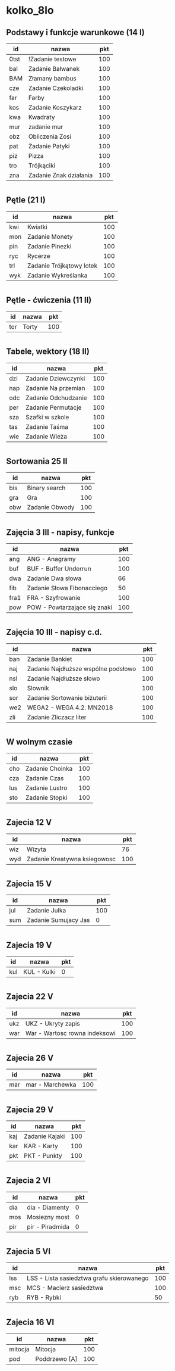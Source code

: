 # kolko_8lo

## Podstawy i funkcje warunkowe (14 I)

| id | nazwa | pkt |
|-----|-------------|-----|
| 0tst | !Zadanie testowe | 100 |
| bal | Zadanie Bałwanek | 100 |
| BAM | Złamany bambus | 100 |
| cze | Zadanie Czekoladki | 100 |
| far | Farby |	100 |
| kos |	Zadanie Koszykarz | 100 |
| kwa | Kwadraty | 100 |
| mur | zadanie mur | 100 |
| obz | Obliczenia Zosi | 100 |
| pat | Zadanie Patyki | 100 |
| piz | Pizza | 100 |
| tro | Trójkąciki | 100 |
| zna | Zadanie Znak działania | 100 |

#
## Pętle (21 I)

| id | nazwa | pkt |
|-----|-------------|-----|
| kwi |	Kwiatki | 100 |
| mon | Zadanie Monety | 100 |
| pin | Zadanie Pinezki | 100 |
| ryc | Rycerze | 100 |
| trl | Zadanie Trójkątowy lotek | 100 |
| wyk | Zadanie Wykreślanka | 100 |

#
## Pętle - ćwiczenia (11 II)

| id | nazwa | pkt |
|-----|-------------|-----|
| tor | Torty | 100 |

#
## Tabele, wektory (18 II)

| id | nazwa | pkt |
|-----|-------------|-----|
| dzi | Zadanie Dziewczynki | 100 |
| nap |	Zadanie Na przemian | 100 |
| odc | Zadanie Odchudzanie | 100 |
| per |	Zadanie Permutacje | 100 |
| sza | Szafki w szkole | 100 |
| tas | Zadanie Taśma | 100 |
| wie | Zadanie Wieża | 100 |

#
## Sortowania 25 II

| id | nazwa | pkt |
|-----|-------------|-----|
| bis |	Binary search | 100 |
| gra | Gra | 100 |
| obw |	Zadanie Obwody | 100 |

#
## Zajęcia 3 III - napisy, funkcje
| id | nazwa | pkt |
|-----|-------------|-----|
| ang |	ANG - Anagramy | 100
| buf | BUF - Buffer Underrun | 100
| dwa | Zadanie Dwa słowa | 66
| fib | Zadanie Słowa Fibonacciego | 50
| fra1 | FRA - Szyfrowanie | 100
| pow | POW - Powtarzające się znaki | 100

#
## Zajęcia 10 III - napisy c.d.
| id | nazwa | pkt |
|-----|-------------|-----|
| ban | Zadanie Bankiet | 100 	
| naj | Zadanie Najdłuższe wspólne podsłowo | 100 	
| nsl | Zadanie Najdłuższe słowo | 100
| slo | Slownik | 100	
| sor | Zadanie Sortowanie biżuterii | 100 	
| we2 | WEGA2 - WEGA 4.2. MN2018 | 100	
| zli | Zadanie Zliczacz liter | 100

#
## W wolnym czasie
| id | nazwa | pkt |
|-----|-------------|-----|
| cho | Zadanie Choinka | 100
| cza | Zadanie Czas | 100
| lus | Zadanie Lustro | 100
| sto | Zadanie Stopki | 100

#
## Zajecia 12 V
| id | nazwa | pkt |
|-----|-------------|-----|
| wiz | Wizyta | 76
| wyd | Zadanie Kreatywna ksiegowosc | 100

#
## Zajecia 15 V
| id | nazwa | pkt |
|-----|-------------|-----|
| jul | Zadanie Julka | 100
| sum | Zadanie Sumujacy Jas | 0

#
## Zajecia 19 V
| id | nazwa | pkt |
|-----|-------------|-----|
| kul | KUL - Kulki | 0

#
## Zajecia 22 V
| id | nazwa | pkt |
|-----|-------------|-----|
| ukz | UKZ - Ukryty zapis | 100
| war | War - Wartosc rowna indeksowi | 100

#
## Zajecia 26 V
| id | nazwa | pkt |
|-----|-------------|-----|
| mar | mar - Marchewka | 100

#
## Zajecia 29 V
| id | nazwa | pkt |
|-----|-------------|-----|
| kaj | Zadanie Kajaki | 100
| kar | KAR - Karty | 100
| pkt | PKT - Punkty | 100

#
## Zajecia 2 VI
| id | nazwa | pkt |
|-----|-------------|-----|
| dia | dia - Diamenty | 0
| mos | Mosiezny most | 0
| pir | pir - Piradmida | 0

#
## Zajecia 5 VI
| id | nazwa | pkt |
|-----|-------------|-----|
| lss | LSS - Lista sasiedztwa grafu skierowanego | 100
| msc | MCS - Macierz sasiedztwa | 100
| ryb | RYB - Rybki | 50

#
## Zajecia 16 VI
| id | nazwa | pkt |
|-----|-------------|-----|
| mitocja | Mitocja | 100
| pod | Poddrzewo [A] | 100